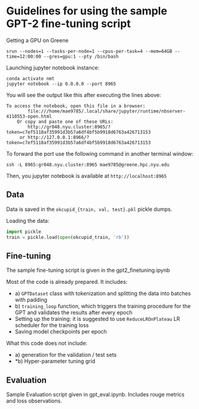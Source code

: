 # Guidelines for using the sample GPT-2 fine-tuning script

Getting a GPU on Greene

`srun --nodes=1 --tasks-per-node=1 --cpus-per-task=4 --mem=64GB --time=12:00:00 --gres=gpu:1 --pty /bin/bash`



Launching jupyter notebook instance:

```
conda activate nmt
jupyter notebook --ip 0.0.0.0 --port 8965
```



You will see the output like this after executing the lines above:

```
To access the notebook, open this file in a browser:
        file:///home/mae9785/.local/share/jupyter/runtime/nbserver-4110553-open.html
    Or copy and paste one of these URLs:
        http://gr048.nyu.cluster:8965/?token=c7ef5118af35991d3b57a6df4bf5b9918d6763a426713153
     or http://127.0.0.1:8966/?token=c7ef5118af35991d3b57a6df4bf5b9918d6763a426713153
```



To forward the port use the following command in another terminal window:

`ssh -L 8965:gr048.nyu.cluster:8965 mae9785@greene.hpc.nyu.edu`



Then, you jupyter notebook is available at `http://localhost:8965`



## Data

Data is saved in the `okcupid_{train, val, test}.pkl` pickle dumps. 

Loading the data:

```python
import pickle
train = pickle.load(open(okcupid_train, 'rb'))
```



## Fine-tuning

The sample fine-tuning script is given in the gpt2_finetuning.ipynb

Most of the code is already prepared. It includes: 

* a) `GPTDataset` class with tokenization and splitting the data into batches with padding
* b) `training_loop` function, which triggers the training procedure for the GPT and validates the results after every epoch
* Setting up the training: it is suggested to use `ReduceLROnPlateau` LR scheduler for the training loss
* Saving model checkpoints per epoch

What this code does not include:

* a) generation for the validation / test sets
* *b) Hyper-parameter tuning grid

## Evaluation
Sample Evaluation script given in gpt_eval.ipynb. Includes rouge metrics and loss observations.


